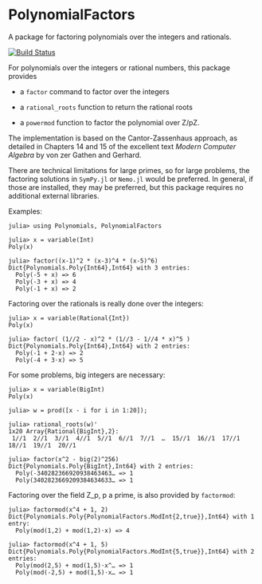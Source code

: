 # PolynomialFactors

A package for factoring polynomials over the integers and rationals.

[![Build Status](https://travis-ci.org/jverzani/PolynomialFactors.jl.svg?branch=master)](https://travis-ci.org/jverzani/PolynomialFactors.jl)



For polynomials over the integers or rational numbers, this package provides

* a `factor` command to factor over the integers

* a `rational_roots` function to return the rational roots

* a `powermod` function to factor the polynomial over Z/pZ.

The implementation is based on the Cantor-Zassenhaus approach, as
detailed in Chapters 14 and 15 of the excellent text *Modern Computer Algebra* by von zer
Gathen and Gerhard.

There are technical limitations for large primes, so for large
problems, the factoring solutions in `SymPy.jl` or `Nemo.jl` would be
preferred. In general, if those are installed, they may be preferred,
but this package requires no additional external libraries.


Examples:

```
julia> using Polynomials, PolynomialFactors

julia> x = variable(Int)
Poly(x)

julia> factor((x-1)^2 * (x-3)^4 * (x-5)^6)
Dict{Polynomials.Poly{Int64},Int64} with 3 entries:
  Poly(-5 + x) => 6
  Poly(-3 + x) => 4
  Poly(-1 + x) => 2
```

Factoring over the rationals is really done over the integers:

```
julia> x = variable(Rational{Int})
Poly(x)

julia> factor( (1//2 - x)^2 * (1//3 - 1//4 * x)^5 )
Dict{Polynomials.Poly{Int64},Int64} with 2 entries:
  Poly(-1 + 2⋅x) => 2
  Poly(-4 + 3⋅x) => 5
```  


For some problems, big integers are necessary:

```
julia> x = variable(BigInt)
Poly(x)

julia> w = prod([x - i for i in 1:20]);

julia> rational_roots(w)'
1x20 Array{Rational{BigInt},2}:
 1//1  2//1  3//1  4//1  5//1  6//1  7//1  …  15//1  16//1  17//1  18//1  19//1  20//1
```

```
julia> factor(x^2 - big(2)^256)
Dict{Polynomials.Poly{BigInt},Int64} with 2 entries:
  Poly(-340282366920938463463… => 1
  Poly(3402823669209384634633… => 1
```  

Factoring over the field Z_p, p a prime, is also provided by `factormod`:

```
julia> factormod(x^4 + 1, 2)
Dict{Polynomials.Poly{PolynomialFactors.ModInt{2,true}},Int64} with 1 entry:
  Poly(mod(1,2) + mod(1,2)⋅x) => 4

julia> factormod(x^4 + 1, 5)
Dict{Polynomials.Poly{PolynomialFactors.ModInt{5,true}},Int64} with 2 entries:
  Poly(mod(2,5) + mod(1,5)⋅x^… => 1
  Poly(mod(-2,5) + mod(1,5)⋅x… => 1

```
